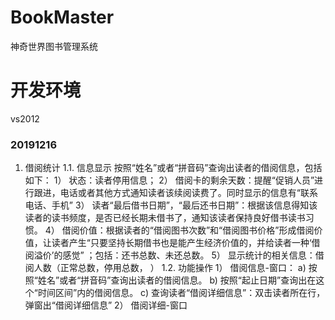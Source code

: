 # BookMaster
神奇世界图书管理系统

# 开发环境
vs2012  


### 20191216
1.	借阅统计
1.1.	信息显示
按照“姓名”或者“拼音码”查询出读者的借阅信息，包括如下：
1）	状态：读者停用信息；
2）	借阅卡的剩余天数：提醒“促销人员”进行跟进，电话或者其他方式通知读者该续阅读费了。同时显示的信息有“联系电话、手机”
3）	读者“最后借书日期”，“最后还书日期”：根据该信息得知该读者的读书频度，是否已经长期未借书了，通知该读者保持良好借书读书习惯。
4）	借阅价值：根据读者的“借阅图书次数”和“借阅图书价格”形成借阅价值，让读者产生“只要坚持长期借书也是能产生经济价值的，并给读者一种‘借阅溢价’的感觉” ；包括：还书总数、未还总数。
5）	显示统计的相关信息：借阅人数（正常总数，停用总数， ）
1.2.	功能操作
1）	借阅信息-窗口：
a)	按照“姓名”或者“拼音码”查询出读者的借阅信息。
b)	按照“起止日期”查询出在这个“时间区间”内的借阅信息。
c)	查询读者“借阅详细信息”：双击读者所在行，弹窗出“借阅详细信息”
2）	借阅详细-窗口

